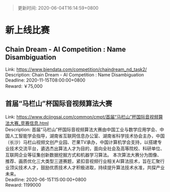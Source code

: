 > 更新时间: 2020-06-04T16:14:59+0800 

# 新上线比赛


## Chain Dream  - AI Competition : Name Disambiguation
Link: https://www.biendata.com/competition/chaindream_nd_task2/  
Description: Chain Dream  - AI Competition : Name Disambiguation  
Deadline: 2020-11-15T08:00:00+0800  
Reward: ￥75,000  

## 首届“马栏山”杯国际音视频算法大赛
Link: https://www.dcjingsai.com/common/cmpt/首届“马栏山”杯国际音视频算法大赛_竞赛信息.html  
Description: 
首届“马栏山”杯国际音视频算法大赛由中国工业与数学应用学会、中国人工智能学会指导，湖南省互联网信息办公室、湖南省科学技术协会主办，中国（长沙）马栏山视频文创产业园、芒果TV承办，中国计算机学会支持，以搭建专业技术交流平台，遴选杰出算法人才为目的，面向全社会及高等院校、科研单位、互联网企业等征集创新数据挖掘方式和机器学习算法。
本次算法大赛分为图像、推荐、画质优化三大类型三道赛题，紧扣音视频行业相关AI算法技术，旨在汇聚行业顶尖技术人才，鼓励优质技术人才积极进取，持续提升算法技术水准，共探产业未来。  
Deadline: 2020-06-15T15:00:00+0800  
Reward: 1199000  


